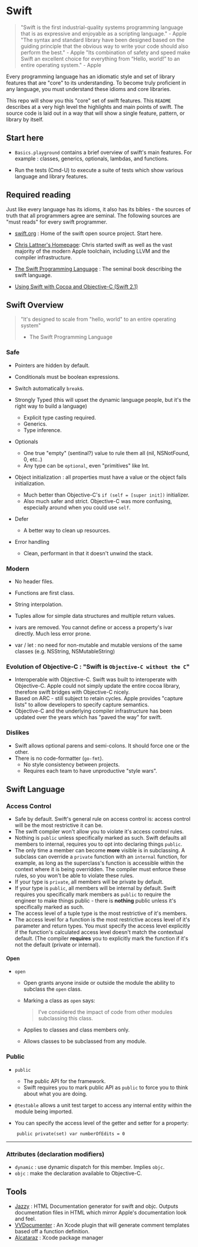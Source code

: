 # Swift

> "Swift is the first industrial-quality systems programming language that is as expressive and enjoyable as a scripting language." - Apple
> "The syntax and standard library have been designed based on the guiding principle that the obvious way to write your code should also perform the best." - Apple
> "Its combination of safety and speed make Swift an excellent choice for everything from “Hello, world!” to an entire operating system." - Apple

Every programming language has an idiomatic style and set of library features that are "core" to its understanding. To become truly proficient in any language, you must understand these idioms and core libraries.

This repo will show you this "core" set of swift features. This `README` describes at a very high level the highlights and main points of swift. The source code is laid out in a way that will show a single feature, pattern, or library by itself.

## Start here

* `Basics.playground` contains a brief overview of swift's main features. For
  example : classes, generics, optionals, lambdas, and functions.

* Run the tests (Cmd-U) to execute a suite of tests which show various language
  and library features.

## Required reading

Just like every language has its idioms, it also has its bibles - the sources of
truth that all programmers agree are seminal. The following sources are "must
reads" for every swift programmer.


* [swift.org](http://swift.org) : Home of the swift open source project. Start here.

* [Chris Lattner's Homepage](http://www.nondot.org/sabre/): Chris started swift
  as well as the vast majority of the modern Apple toolchain, including LLVM and
  the compiler infrastructure.

* [The Swift Programming Language](https://developer.apple.com/library/ios/documentation/Swift/Conceptual/Swift_Programming_Language/) :
  The seminal book describing the swift language.

* [Using Swift with Cocoa and Objective-C (Swift 2.1)](https://developer.apple.com/library/ios/documentation/Swift/Conceptual/BuildingCocoaApps/index.html#//apple_ref/doc/uid/TP40014216)


## Swift Overview

> "It's designed to scale from "hello, world" to an entire operating system"
> - The Swift Programming Language

### Safe

* Pointers are hidden by default.
* Conditionals must be boolean expressions.
* Switch automatically `break`s.

* Strongly Typed (this will upset the dynamic language people, but it's the right way to build a language)
  * Explicit type casting required.
  * Generics.
  * Type inference.

* Optionals
  * One true "empty" (sentinal?) value to rule them all (nil, NSNotFound, 0, etc..)
  * Any type can be `optional`, even "primitives" like Int.

* Object initialization : all properties must have a value or the object fails initialization.
    * Much better than Objective-C's `if (self = [super init])` initializer.
    * Also much safer and strict. Objective-C was more confusing, especially around when you could use `self`.

* Defer
  * A better way to clean up resources.
* Error handling
  * Clean, performant in that it doesn't unwind the stack.

### Modern

* No header files.
* Functions are first class.
* String interpolation.
* Tuples allow for simple data structures and multiple return values.
* ivars are removed. You cannot define or access a property's ivar directly. Much less error prone.

* var / let : no need for non-mutable and mutable versions of the same classes (e.g. NSString, NSMutableString)

### Evolution of Objective-C : "Swift is `Objective-C without the C`"

* Interoperable with Objective-C. Swift was built to interoperate with Objective-C. Apple could not simply update the entire cocoa library, therefore swift bridges with Objective-C nicely.
* Based on ARC - still subject to retain cycles. Apple provides "capture lists" to allow developers to specify capture semantics.
* Objective-C and the underlying compiler infrastructure has been updated over the years which has "paved the way" for swift.


### Dislikes

* Swift allows optional parens and semi-colons. It should force one or the other.
* There is no code-formatter (`go-fmt`).
  * No style consistency between projects.
  * Requires each team to have unproductive "style wars".

## Swift Language

### Access Control

* Safe by default. Swift's general rule on access control is: access control will be the most restrictive it can be.
* The swift compiler won't allow you to violate it's access control rules.
* Nothing is `public` unless specifically marked as such. Swift defaults all members to internal, requires you to opt into declaring things `public`.
* The only time a member can become **more** visible is in subclassing. A subclass can override a `private` function with an `internal` function, for example, as long as the superclass's function is accessible within the context where it is being overridden. The compiler must enforce these rules, so you won't be able to violate these rules.
* If your type is `private`, all members will be private by default.
* If your type is `public`, all members will be internal by default. Swift requires you specifically mark members as `public` to require the engineer to make things public - there is **nothing** public unless it's specifically marked as such.
* The access level of a tuple type is the most restrictive of it's members.
* The access level for a function is the most restrictive access level of it's parameter and return types. You must specify the access level explicitly if the function's calculated access level doesn't match the contextual default. (The compiler **requires** you to explicitly mark the function if it's not the default (private or internal).

#### Open
* `open`
  * Open grants anyone inside or outside the module the ability to subclass the
    `open` class.
  * Marking a class as `open` says:

    > I've considered the impact of code from other modules subclassing this class.

  * Applies to classes and class members only.
  * Allows classes to be subclassed from any module.

### Public
* `public`
  * The public API for the framework.
  * Swift requires you to mark public API as `public` to force you to think
    about what you are doing.

* `@testable` allows a unit test target to access any internal entity within the
  module being imported.

* You can specify the access level of the getter and setter for a property:

```
	public private(set) var numberOfEdits = 0
```

-------

### Attributes (declaration modifiers)

* `dynamic` : use dynamic dispatch for this member. Implies `objc`.
* `objc` : make the declaration available to Objective-C.


## Tools

* [Jazzy](https://github.com/Realm/jazzy) : HTML Documentation generator for swift and objc. Outputs documentation files in HTML which mirror Apple's documentation look and feel.
* [VVDocumenter](https://github.com/onevcat/VVDocumenter-Xcode) : An Xcode plugin that will generate comment templates based off a function definition.
* [Alcataraz](http://alcatraz.io/) : Xcode package manager
